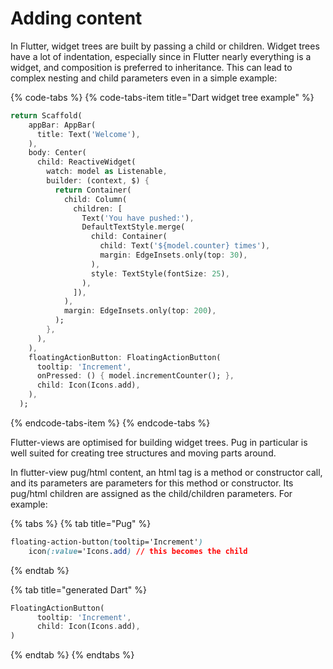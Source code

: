 # Adding content

In Flutter, widget trees are built by passing a child or children. Widget trees have a lot of indentation, especially since in Flutter nearly everything is a widget, and composition is preferred to inheritance. This can lead to complex nesting and child parameters even in a simple example:

{% code-tabs %}
{% code-tabs-item title="Dart widget tree example" %}
```dart
return Scaffold(
    appBar: AppBar(
      title: Text('Welcome'),
    ),
    body: Center(
      child: ReactiveWidget(
        watch: model as Listenable,
        builder: (context, $) {
          return Container(
            child: Column( 
              children: [
                Text('You have pushed:'),
                DefaultTextStyle.merge( 
                  child: Container(
                    child: Text('${model.counter} times'),
                    margin: EdgeInsets.only(top: 30),
                  ),
                  style: TextStyle(fontSize: 25),
                ),
              ]),
            ),
            margin: EdgeInsets.only(top: 200),
          );
        },
      ),
    ),
    floatingActionButton: FloatingActionButton(
      tooltip: 'Increment',
      onPressed: () { model.incrementCounter(); },
      child: Icon(Icons.add),
    ),
  );
```
{% endcode-tabs-item %}
{% endcode-tabs %}

Flutter-views are optimised for building widget trees. Pug in particular is well suited for creating tree structures and moving parts around.

In flutter-view pug/html content, an html tag is a method or constructor call, and its parameters are parameters for this method or constructor. Its pug/html children are assigned as the child/children parameters. For example:

{% tabs %}
{% tab title="Pug" %}
```css
floating-action-button(tooltip='Increment')
    icon(:value='Icons.add) // this becomes the child
```
{% endtab %}

{% tab title="generated Dart" %}
```dart
FloatingActionButton(
      tooltip: 'Increment',
      child: Icon(Icons.add),
)
```
{% endtab %}
{% endtabs %}



